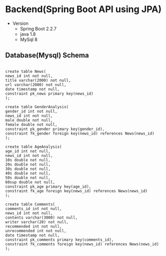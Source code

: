 # Backend(Spring Boot API using JPA)
* Version
  * Spring Boot 2.2.7
  * java 1.8
  * MySql 8
## Database(Mysql) Schema
<pre>
<code>
create table News(
news_id int not null,
title varchar(2000) not null,
url varchar(2000) not null,
date timestamp not null,
constraint pk_news primary key(news_id)
);

create table GenderAnalysis(
gender_id int not null,
news_id int not null,
male double not null,
female double not null,
constraint pk_gender primary key(gender_id),
constraint fk_gender foreign key(news_id) references News(news_id)
);

create table AgeAnalysis(
age_id int not null,
news_id int not null,
10s double not null,
20s double not null,
30s double not null,
40s double not null,
50s double not null,
60sup double not null,
constraint pk_age primary key(age_id),
constraint fk_age foreign key(news_id) references News(news_id)
);

create table Comments(
comments_id int not null,
news_id int not null,
contents varchar(3000) not null,
writer varchar(20) not null,
recommended int not null,
unrecommended int not null,
date timestamp not null,
constraint pk_comments primary key(comments_id),
constraint fk_comments foreign key(news_id) references News(news_id)
);
</code>
</pre>


